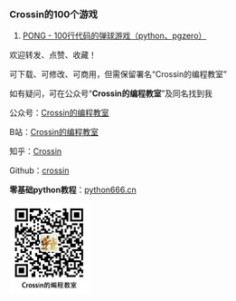 ### Crossin的100个游戏

1.  [PONG - 100行代码的弹球游戏（python、pgzero）](./01-PONG/)

欢迎转发、点赞、收藏！

可下载、可修改、可商用，但需保留署名“Crossin的编程教室”

如有疑问，可在公众号“**Crossin的编程教室**”及同名找到我

公众号：[Crossin的编程教室](https://mp.weixin.qq.com/s?__biz=MjM5MDEyMDk4Mw==&mid=2650188649&idx=5&sn=3f4c34c788cd08a4ddde739695e7f39f&chksm=be4ba611893c2f07830910fb17d83a1e89ede31e77cfbf6fd3865b12905138b6005e7b3dceac)

B站：[Crossin的编程教室](https://space.bilibili.com/17095888)

知乎：[Crossin](https://www.zhihu.com/people/crossin)

Github：[crossin](https://github.com/crossin)

**零基础python教程**：[python666.cn](python666.cn)

![crossincode](crossin-logo.png)

